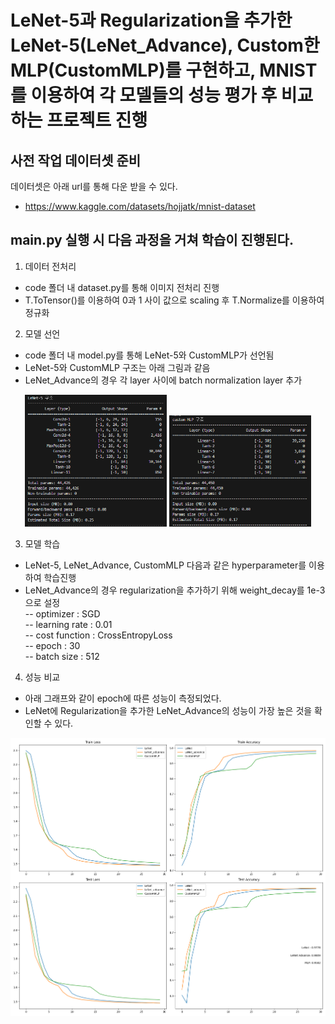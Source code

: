 # LeNet-5과 Regularization을 추가한 LeNet-5(LeNet_Advance), Custom한 MLP(CustomMLP)를 구현하고, MNIST를 이용하여 각 모델들의 성능 평가 후 비교하는 프로젝트 진행


## 사전 작업 데이터셋 준비
데이터셋은 아래 url를 통해 다운 받을 수 있다.
- https://www.kaggle.com/datasets/hojjatk/mnist-dataset

## main.py 실행 시 다음 과정을 거쳐 학습이 진행된다.
1) 데이터 전처리
- code 폴더 내 dataset.py를 통해 이미지 전처리 진행
- T.ToTensor()를 이용하여 0과 1 사이 값으로 scaling 후 T.Normalize를 이용하여 정규화

2) 모델 선언
- code 폴더 내 model.py를 통해 LeNet-5와 CustomMLP가 선언됨
- LeNet-5와 CustomMLP 구조는 아래 그림과 같음
- LeNet_Advance의 경우 각 layer 사이에 batch normalization layer 추가
<p align="center">
  <img src="./LeNet%20구조.png" width="45%">
  <img src="./customMLP%20구조.png" width="45%">
</p>

3) 모델 학습
- LeNet-5, LeNet_Advance, CustomMLP 다음과 같은 hyperparameter를 이용하여 학습진행
- LeNet_Advance의 경우 regularization을 추가하기 위해 weight_decay를 1e-3으로 설정  
-- optimizer : SGD  
-- learning rate : 0.01  
-- cost function : CrossEntropyLoss  
-- epoch : 30  
-- batch size : 512  

4) 성능 비교
- 아래 그래프와 같이 epoch에 따른 성능이 측정되었다.
- LeNet에 Regularization을 추가한 LeNet_Advance의 성능이 가장 높은 것을 확인할 수 있다.
<img src="./loss and accuracy plot.png">
